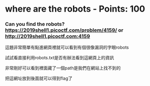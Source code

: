  
# where are the robots - Points: 100

### Can you find the robots? https://2019shell1.picoctf.com/problem/4159/ or http://2019shell1.picoctf.com:4159

這題非常簡單有點進網頁裡就可以看到有個很像漏洞的字眼robots

試試看直接利用robots.txt是否有辦法看到這網頁上的資訊

非常剛好可以看到裡面藏了一個path是我們在網站上找不到的

把這網址放到後面就可以得到flag了

